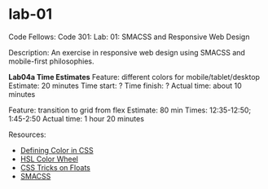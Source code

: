 # lab-01
Code Fellows: Code 301: Lab: 01: SMACSS and Responsive Web Design

Description: An exercise in responsive web design using SMACSS and mobile-first philosophies.

**Lab04a Time Estimates**
Feature: different colors for mobile/tablet/desktop
Estimate: 20 minutes
Time start: ?
Time finish: ?
Actual time: about 10 minutes

Feature: transition to grid from flex
Estimate: 80 min
Times: 12:35-12:50; 1:45-2:50
Actual time: 1 hour 20 minutes

Resources:
- [Defining Color in CSS](http://web.simmons.edu/~grovesd/comm244/notes/week3/css-colors#rgba)
- [HSL Color Wheel](http://itpastorn.github.io/webbteknik/future-stuff/svg/color-wheel.html)
- [CSS Tricks on Floats](https://css-tricks.com/all-about-floats/)
- [SMACSS](http://smacss.com/)
